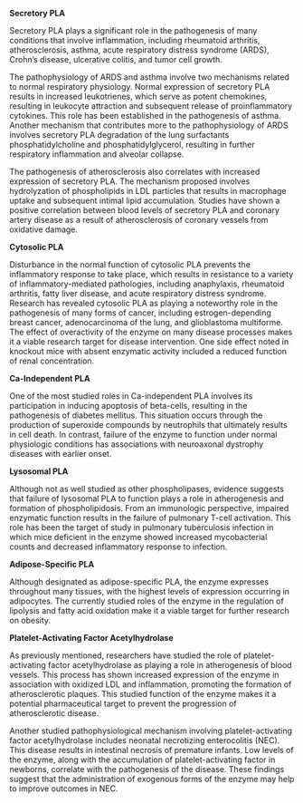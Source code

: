 **Secretory PLA**

Secretory PLA plays a significant role in the pathogenesis of many conditions that involve inflammation, including rheumatoid arthritis, atherosclerosis, asthma, acute respiratory distress syndrome (ARDS), Crohn’s disease, ulcerative colitis, and tumor cell growth.

The pathophysiology of ARDS and asthma involve two mechanisms related to normal respiratory physiology. Normal expression of secretory PLA results in increased leukotrienes, which serve as potent chemokines, resulting in leukocyte attraction and subsequent release of proinflammatory cytokines. This role has been established in the pathogenesis of asthma. Another mechanism that contributes more to the pathophysiology of ARDS involves secretory PLA degradation of the lung surfactants phosphatidylcholine and phosphatidylglycerol, resulting in further respiratory inflammation and alveolar collapse.

The pathogenesis of atherosclerosis also correlates with increased expression of secretory PLA. The mechanism proposed involves hydrolyzation of phospholipids in LDL particles that results in macrophage uptake and subsequent intimal lipid accumulation. Studies have shown a positive correlation between blood levels of secretory PLA and coronary artery disease as a result of atherosclerosis of coronary vessels from oxidative damage.

**Cytosolic PLA**

Disturbance in the normal function of cytosolic PLA prevents the inflammatory response to take place, which results in resistance to a variety of inflammatory-mediated pathologies, including anaphylaxis, rheumatoid arthritis, fatty liver disease, and acute respiratory distress syndrome. Research has revealed cytosolic PLA as playing a noteworthy role in the pathogenesis of many forms of cancer, including estrogen-depending breast cancer, adenocarcinoma of the lung, and glioblastoma multiforme. The effect of overactivity of the enzyme on many disease processes makes it a viable research target for disease intervention. One side effect noted in knockout mice with absent enzymatic activity included a reduced function of renal concentration.

**Ca-Independent PLA**

One of the most studied roles in Ca-independent PLA involves its participation in inducing apoptosis of beta-cells, resulting in the pathogenesis of diabetes mellitus. This situation occurs through the production of superoxide compounds by neutrophils that ultimately results in cell death. In contrast, failure of the enzyme to function under normal physiologic conditions has associations with neuroaxonal dystrophy diseases with earlier onset.

**Lysosomal PLA**

Although not as well studied as other phospholipases, evidence suggests that failure of lysosomal PLA to function plays a role in atherogenesis and formation of phospholipidosis. From an immunologic perspective, impaired enzymatic function results in the failure of pulmonary T-cell activation. This role has been the target of study in pulmonary tuberculosis infection in which mice deficient in the enzyme showed increased mycobacterial counts and decreased inflammatory response to infection.

**Adipose-Specific PLA**

Although designated as adipose-specific PLA, the enzyme expresses throughout many tissues, with the highest levels of expression occurring in adipocytes. The currently studied roles of the enzyme in the regulation of lipolysis and fatty acid oxidation make it a viable target for further research on obesity.

**Platelet-Activating Factor Acetylhydrolase**

As previously mentioned, researchers have studied the role of platelet-activating factor acetylhydrolase as playing a role in atherogenesis of blood vessels. This process has shown increased expression of the enzyme in association with oxidized LDL and inflammation, promoting the formation of atherosclerotic plaques. This studied function of the enzyme makes it a potential pharmaceutical target to prevent the progression of atherosclerotic disease.

Another studied pathophysiological mechanism involving platelet-activating factor acetylhydrolase includes neonatal necrotizing enterocolitis (NEC). This disease results in intestinal necrosis of premature infants. Low levels of the enzyme, along with the accumulation of platelet-activating factor in newborns, correlate with the pathogenesis of the disease. These findings suggest that the administration of exogenous forms of the enzyme may help to improve outcomes in NEC.